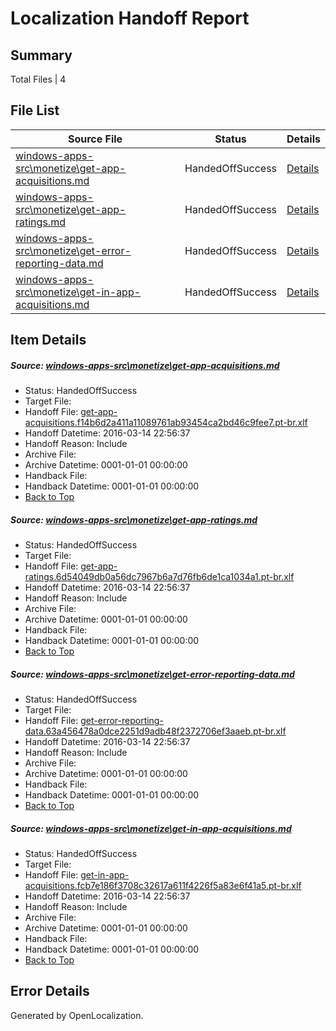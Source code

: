 # <a name='report-top'></a> Localization Handoff Report

## Summary
 Total Files | 4

## File List
 Source File | Status | Details 
 ----------- | ------ | ------- 
 [windows-apps-src\monetize\get-app-acquisitions.md](https://github.com/Microsoft/windows-apps/blob/704a153434e8bceb5dad6eed1c0e0fff8ee0f2cd/windows-apps-src/monetize/get-app-acquisitions.md) | HandedOffSuccess | [Details](#d1b27fb66d836496179ab422fd105259f0e053af3123)
 [windows-apps-src\monetize\get-app-ratings.md](https://github.com/Microsoft/windows-apps/blob/704a153434e8bceb5dad6eed1c0e0fff8ee0f2cd/windows-apps-src/monetize/get-app-ratings.md) | HandedOffSuccess | [Details](#9ac1c868d6262f08b011a7d174b97e41ba18ba243125)
 [windows-apps-src\monetize\get-error-reporting-data.md](https://github.com/Microsoft/windows-apps/blob/704a153434e8bceb5dad6eed1c0e0fff8ee0f2cd/windows-apps-src/monetize/get-error-reporting-data.md) | HandedOffSuccess | [Details](#7dc0395d8474cab0365b15cc232dcbc82e331b4d3127)
 [windows-apps-src\monetize\get-in-app-acquisitions.md](https://github.com/Microsoft/windows-apps/blob/704a153434e8bceb5dad6eed1c0e0fff8ee0f2cd/windows-apps-src/monetize/get-in-app-acquisitions.md) | HandedOffSuccess | [Details](#f26d716313e78b6ec6c47067a79cc85af5977a413128)

## Item Details
##### <a name='d1b27fb66d836496179ab422fd105259f0e053af3123'></a> Source: [windows-apps-src\monetize\get-app-acquisitions.md](https://github.com/Microsoft/windows-apps/blob/704a153434e8bceb5dad6eed1c0e0fff8ee0f2cd/windows-apps-src/monetize/get-app-acquisitions.md)
* Status: HandedOffSuccess
* Target File: 
* Handoff File: [get-app-acquisitions.f14b6d2a411a11089761ab93454ca2bd46c9fee7.pt-br.xlf](https://github.com/Microsoft/WDG.handoff/blob/8361f428b5540a6c3d102917978ac76dec75f929/ol-handoff/Microsoft/windows-apps.pt-br/master/get-app-acquisitions.f14b6d2a411a11089761ab93454ca2bd46c9fee7.pt-br.xlf)
* Handoff Datetime: 2016-03-14 22:56:37
* Handoff Reason: Include
* Archive File: 
* Archive Datetime: 0001-01-01 00:00:00
* Handback File: 
* Handback Datetime: 0001-01-01 00:00:00
* [Back to Top](#report-top)

##### <a name='9ac1c868d6262f08b011a7d174b97e41ba18ba243125'></a> Source: [windows-apps-src\monetize\get-app-ratings.md](https://github.com/Microsoft/windows-apps/blob/704a153434e8bceb5dad6eed1c0e0fff8ee0f2cd/windows-apps-src/monetize/get-app-ratings.md)
* Status: HandedOffSuccess
* Target File: 
* Handoff File: [get-app-ratings.6d54049db0a56dc7967b6a7d76fb6de1ca1034a1.pt-br.xlf](https://github.com/Microsoft/WDG.handoff/blob/8361f428b5540a6c3d102917978ac76dec75f929/ol-handoff/Microsoft/windows-apps.pt-br/master/get-app-ratings.6d54049db0a56dc7967b6a7d76fb6de1ca1034a1.pt-br.xlf)
* Handoff Datetime: 2016-03-14 22:56:37
* Handoff Reason: Include
* Archive File: 
* Archive Datetime: 0001-01-01 00:00:00
* Handback File: 
* Handback Datetime: 0001-01-01 00:00:00
* [Back to Top](#report-top)

##### <a name='7dc0395d8474cab0365b15cc232dcbc82e331b4d3127'></a> Source: [windows-apps-src\monetize\get-error-reporting-data.md](https://github.com/Microsoft/windows-apps/blob/704a153434e8bceb5dad6eed1c0e0fff8ee0f2cd/windows-apps-src/monetize/get-error-reporting-data.md)
* Status: HandedOffSuccess
* Target File: 
* Handoff File: [get-error-reporting-data.63a456478a0dce2251d9adb48f2372706ef3aaeb.pt-br.xlf](https://github.com/Microsoft/WDG.handoff/blob/8361f428b5540a6c3d102917978ac76dec75f929/ol-handoff/Microsoft/windows-apps.pt-br/master/get-error-reporting-data.63a456478a0dce2251d9adb48f2372706ef3aaeb.pt-br.xlf)
* Handoff Datetime: 2016-03-14 22:56:37
* Handoff Reason: Include
* Archive File: 
* Archive Datetime: 0001-01-01 00:00:00
* Handback File: 
* Handback Datetime: 0001-01-01 00:00:00
* [Back to Top](#report-top)

##### <a name='f26d716313e78b6ec6c47067a79cc85af5977a413128'></a> Source: [windows-apps-src\monetize\get-in-app-acquisitions.md](https://github.com/Microsoft/windows-apps/blob/704a153434e8bceb5dad6eed1c0e0fff8ee0f2cd/windows-apps-src/monetize/get-in-app-acquisitions.md)
* Status: HandedOffSuccess
* Target File: 
* Handoff File: [get-in-app-acquisitions.fcb7e186f3708c32617a611f4226f5a83e6f41a5.pt-br.xlf](https://github.com/Microsoft/WDG.handoff/blob/8361f428b5540a6c3d102917978ac76dec75f929/ol-handoff/Microsoft/windows-apps.pt-br/master/get-in-app-acquisitions.fcb7e186f3708c32617a611f4226f5a83e6f41a5.pt-br.xlf)
* Handoff Datetime: 2016-03-14 22:56:37
* Handoff Reason: Include
* Archive File: 
* Archive Datetime: 0001-01-01 00:00:00
* Handback File: 
* Handback Datetime: 0001-01-01 00:00:00
* [Back to Top](#report-top)


## Error Details

Generated by OpenLocalization.
